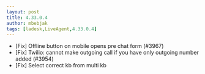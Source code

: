 ```yaml
---
layout: post
title: 4.33.0.4
author: mbebjak
tags: [ladesk,LiveAgent,4.33.0.4]
---
```



- [Fix] Offline button on mobile opens pre chat form (#3967)
- [Fix] Twilio: cannot make outgoing call if you have only outgoing number added (#3954)
- [Fix] Select correct kb from multi kb
